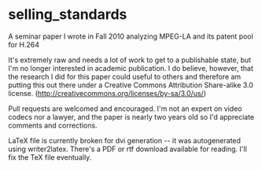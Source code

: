 selling_standards
=================

A seminar paper I wrote in Fall 2010 analyzing MPEG-LA and its patent pool for H.264

It's extremely raw and needs a lot of work to get to a publishable state, but I'm no longer interested in academic publication. I do believe, however, that the research I did for this paper could useful to others and therefore am putting this out there under a Creative Commons Attribution Share-alike 3.0 license. (http://creativecommons.org/licenses/by-sa/3.0/us/)

Pull requests are welcomed and encouraged. I'm not an expert on video codecs nor a lawyer, and the paper is nearly two years old so I'd appreciate comments and corrections.

LaTeX file is currently broken for dvi generation -- it was autogenerated using writer2latex. There's a PDF or rtf download available for reading. I'll fix the TeX file eventually.